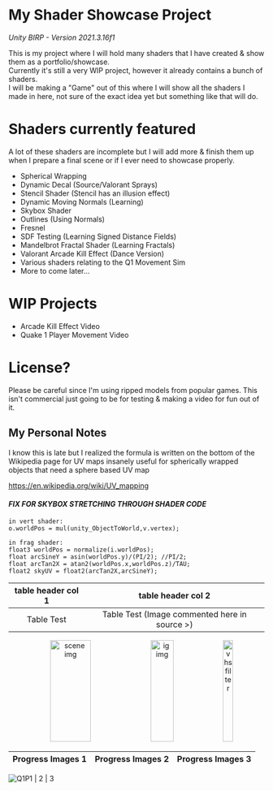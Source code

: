 # My Shader Showcase Project
*Unity BIRP - Version 2021.3.16f1*  

This is my project where I will hold many shaders that I have created & show them as a portfolio/showcase.  
Currently it's still a very WIP project, however it already contains a bunch of shaders.  
I will be making a "Game" out of this where I will show all the shaders I made in here, not sure of the exact idea yet but something like that will do.

# Shaders currently featured
A lot of these shaders are incomplete but I will add more & finish them up when I prepare a final scene or if I ever need to showcase properly.
- Spherical Wrapping
- Dynamic Decal (Source/Valorant Sprays)
- Stencil Shader (Stencil has an illusion effect)
- Dynamic Moving Normals (Learning)
- Skybox Shader
- Outlines (Using Normals)
- Fresnel
- SDF Testing (Learning Signed Distance Fields)
- Mandelbrot Fractal Shader (Learning Fractals)
- Valorant Arcade Kill Effect (Dance Version)
- Various shaders relating to the Q1 Movement Sim
- More to come later...

# WIP Projects
- Arcade Kill Effect Video
- Quake 1 Player Movement Video

# License?
Please be careful since I'm using ripped models from popular games. This isn't commercial just going to be for testing & making a video for fun out of it.

## My Personal Notes
I know this is late but I realized the formula is written on the bottom of the Wikipedia page for UV maps
insanely useful for spherically wrapped objects that need a sphere based UV map

https://en.wikipedia.org/wiki/UV_mapping
#### ***FIX FOR SKYBOX STRETCHING THROUGH SHADER CODE***
```
in vert shader:
o.worldPos = mul(unity_ObjectToWorld,v.vertex);

in frag shader:
float3 worldPos = normalize(i.worldPos);
float arcSineY = asin(worldPos.y)/(PI/2); //PI/2;
float arcTan2X = atan2(worldPos.x,worldPos.z)/TAU;
float2 skyUV = float2(arcTan2X,arcSineY);
```


table header col 1 |  table header col 2
:-------------------------:|:-------------------------:
Table Test | Table Test (Image commented here in source >) <!--![vhsimage](https://github.com/j-2k/ShaderShowcase/assets/52252068/578bf20b-7349-49dd-b77e-e402912c379a)-->

<p float="left" align="middle">
  <img src="https://github.com/j-2k/ShaderShowcase/assets/52252068/eb68c2ba-d5dc-4ba1-9ab0-dc99dd69c80f" alt="scene img" height="200" width="40%" title="QSIM SCENE img (6/12/2023)"/>
  <img src="https://github.com/j-2k/ShaderShowcase/assets/52252068/3c0ca444-442c-4d38-ae26-2f44d064394d" alt="ig img" height="200" width="30%" title="QSIM INGAME img (6/12/2023)"/> 
  <img src="https://github.com/j-2k/ShaderShowcase/assets/52252068/578bf20b-7349-49dd-b77e-e402912c379a" alt="vhs filter" height="200" width="20%" title="VHS SHADER/FILTER IDEA"/>
</p>

Progress Images 1 |  Progress Images 2 |  Progress Images 3
:-------------------------:|:-------------------------:|:-------------------------:
![Q1P1](https://github.com/j-2k/ShaderShowcase/assets/52252068/6afaa65e-d77e-4d4a-ad8e-4a7efe9637d3)
 | 2 | 3
